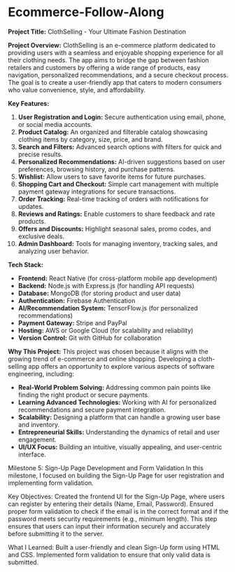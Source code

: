 # Ecommerce-Follow-Along
**Project Title:** ClothSelling - Your Ultimate Fashion Destination

**Project Overview:**
ClothSelling is an e-commerce platform dedicated to providing users with a seamless and enjoyable shopping experience for all their clothing needs. The app aims to bridge the gap between fashion retailers and customers by offering a wide range of products, easy navigation, personalized recommendations, and a secure checkout process. The goal is to create a user-friendly app that caters to modern consumers who value convenience, style, and affordability.

**Key Features:**
1. **User Registration and Login:** Secure authentication using email, phone, or social media accounts.
2. **Product Catalog:** An organized and filterable catalog showcasing clothing items by category, size, price, and brand.
3. **Search and Filters:** Advanced search options with filters for quick and precise results.
4. **Personalized Recommendations:** AI-driven suggestions based on user preferences, browsing history, and purchase patterns.
5. **Wishlist:** Allow users to save favorite items for future purchases.
6. **Shopping Cart and Checkout:** Simple cart management with multiple payment gateway integrations for secure transactions.
7. **Order Tracking:** Real-time tracking of orders with notifications for updates.
8. **Reviews and Ratings:** Enable customers to share feedback and rate products.
9. **Offers and Discounts:** Highlight seasonal sales, promo codes, and exclusive deals.
10. **Admin Dashboard:** Tools for managing inventory, tracking sales, and analyzing user behavior.

**Tech Stack:**
- **Frontend:** React Native (for cross-platform mobile app development)
- **Backend:** Node.js with Express.js (for handling API requests)
- **Database:** MongoDB (for storing product and user data)
- **Authentication:** Firebase Authentication
- **AI/Recommendation System:** TensorFlow.js (for personalized recommendations)
- **Payment Gateway:** Stripe and PayPal
- **Hosting:** AWS or Google Cloud (for scalability and reliability)
- **Version Control:** Git with GitHub for collaboration

**Why This Project:**
This project was chosen because it aligns with the growing trend of e-commerce and online shopping. Developing a cloth-selling app offers an opportunity to explore various aspects of software engineering, including:
- **Real-World Problem Solving:** Addressing common pain points like finding the right product or secure payments.
- **Learning Advanced Technologies:** Working with AI for personalized recommendations and secure payment integration.
- **Scalability:** Designing a platform that can handle a growing user base and inventory.
- **Entrepreneurial Skills:** Understanding the dynamics of retail and user engagement.
- **UI/UX Focus:** Building an intuitive, visually appealing, and user-centric interface.


 Milestone 5: Sign-Up Page Development and Form Validation
In this milestone, I focused on building the Sign-Up Page for user registration and implementing form validation.

Key Objectives:
Created the frontend UI for the Sign-Up Page, where users can register by entering their details (Name, Email, Password).
Ensured proper form validation to check if the email is in the correct format and if the password meets security requirements (e.g., minimum length).
This step ensures that users can input their information securely and accurately before submitting it to the server.

What I Learned:
Built a user-friendly and clean Sign-Up form using HTML and CSS.
Implemented form validation to ensure that only valid data is submitted.
